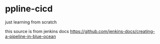 # ppline-cicd

just learning from scratch

this source is from jenkins docs https://github.com/jenkins-docs/creating-a-pipeline-in-blue-ocean



